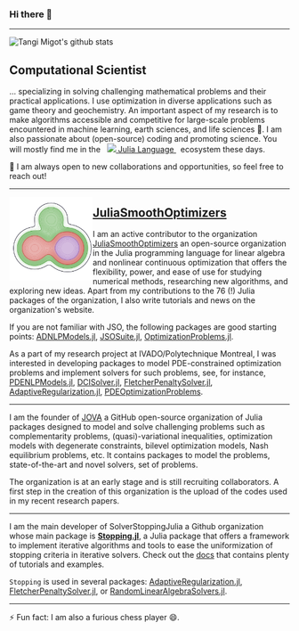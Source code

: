### Hi there 👋

---

![Tangi Migot's github stats](https://github-readme-stats.vercel.app/api?username=tmigot&show_icons=true&theme=radical&hide=stars)

## Computational Scientist

... specializing in solving challenging mathematical problems and their practical applications.
I use optimization in diverse applications such as game theory and geochemistry.
An important aspect of my research is to make algorithms accessible and competitive for large-scale problems encountered in machine learning, earth sciences, and life sciences 🌱.
I am also passionate about (open-source) coding and promoting science.
You will mostly find me in the  &nbsp;
    <a href="https://julialang.org">
        <img src="https://raw.githubusercontent.com/JuliaLang/julia-logo-graphics/master/images/julia.ico" width="16em">
        Julia Language
    </a>
    &nbsp; ecosystem these days.

🔭 I am always open to new collaborations and opportunities, so feel free to reach out!

---

<p>
  <a href="https://github.com/JuliaSmoothOptimizers"><img width="150" align='left' src="https://raw.githubusercontent.com/tmigot/tmigot/main/logo-jso.png"></a>
</p>

## [JuliaSmoothOptimizers](https://github.com/JuliaSmoothOptimizers)

I am an active contributor to the organization [JuliaSmoothOptimizers](https://jso.dev) an open-source organization in the Julia programming language for linear algebra and nonlinear continuous optimization that offers the flexibility, power, and ease of use for studying numerical methods, researching new algorithms, and exploring new ideas. Apart from my contributions to the 76 (!) Julia packages of the organization, I also write tutorials and news on the organization's website.

If you are not familiar with JSO, the following packages are good starting points:
[ADNLPModels.jl](https://github.com/JuliaSmoothOptimizers/ADNLPModels.jl),
[JSOSuite.jl](https://github.com/JuliaSmoothOptimizers/JSOSuite.jl),
[OptimizationProblems.jl](github.com/JuliaSmoothOptimizers/OptimizationProblems.jl).

As a part of my research project at IVADO/Polytechnique Montreal, I was interested in developing packages to model PDE-constrained optimization problems and implement solvers for such problems, see, for instance,
[PDENLPModels.jl](https://github.com/JuliaSmoothOptimizers/PDENLPModels.jl),
[DCISolver.jl](https://github.com/JuliaSmoothOptimizers/DCISolver.jl),
[FletcherPenaltySolver.jl](https://github.com/JuliaSmoothOptimizers/FletcherPenaltySolver.jl),
[AdaptiveRegularization.jl](https://github.com/JuliaSmoothOptimizers/AdaptiveRegularization.jl),
[PDEOptimizationProblems](https://github.com/tmigot/PDEOptimizationProblems).

---

I am the founder of [JOVA](https://github.com/JuliaOptimizationVariationalAnalysis) a GitHub open-source organization of Julia packages designed to model and solve challenging problems such as complementarity problems, (quasi)-variational inequalities, optimization models with degenerate constraints, bilevel optimization models, Nash equilibrium problems, etc. It contains packages to model the problems, state-of-the-art and novel solvers, set of problems.

The organization is at an early stage and is still recruiting collaborators.
A first step in the creation of this organization is the upload of the codes used in my recent research papers.

---

I am the main developer of SolverStoppingJulia a Github organization whose main package is [**Stopping.jl**](https://github.com/SolverStoppingJulia/Stopping.jl), a Julia package that offers a framework to implement iterative algorithms and tools to ease the uniformization of stopping criteria in iterative solvers.
Check out the [docs](https://SolverStoppingJulia.github.io/Stopping.jl/dev/) that contains plenty of tutorials and examples.

`Stopping` is used in several packages: [AdaptiveRegularization.jl](https://github.com/JuliaSmoothOptimizers/AdaptiveRegularization.jl), [FletcherPenaltySolver.jl](https://github.com/JuliaSmoothOptimizers/FletcherPenaltySolver.jl), or [RandomLinearAlgebraSolvers.jl](https://github.com/tmigot/RandomLinearAlgebraSolvers.jl).

---

⚡ Fun fact: I am also a furious chess player 😄.

<!--
**tmigot/tmigot** is a ✨ _special_ ✨ repository because its `README.md` (this file) appears on your GitHub profile.

Here are some ideas to get you started:

- 🔭 I’m currently working on ...
- 🌱 I’m currently learning ...
- 👯 I’m looking to collaborate on ...
- 🤔 I’m looking for help with ...
- 💬 Ask me about ...
- 📫 How to reach me: ...
- 😄 Pronouns: ...
- ⚡ Fun fact: ...
-->
